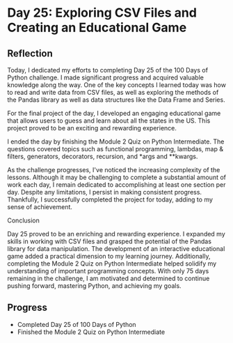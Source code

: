 # Day 25: Exploring CSV Files and Creating an Educational Game

## Reflection
  Today, I dedicated my efforts to completing Day 25 of the 100 Days of Python challenge. I made significant progress and acquired valuable knowledge along the way. One of the key concepts I learned today was how to read and write data from CSV files, as well as exploring the methods of the Pandas library as well as data structures like the Data Frame and Series.

  For the final project of the day, I developed an engaging educational game that allows users to guess and learn about all the states in the US. This project proved to be an exciting and rewarding experience.

  I ended the day by finishing the Module 2 Quiz on Python Intermediate. The questions covered topics such as functional programming, lambdas, map & filters, generators, decorators, recursion, and *args and **kwargs.

  As the challenge progresses, I've noticed the increasing complexity of the lessons. Although it may be challenging to complete a substantial amount of work each day, I remain dedicated to accomplishing at least one section per day. Despite any limitations, I persist in making consistent progress. Thankfully, I successfully completed the project for today, adding to my sense of achievement.

  Conclusion
  
  Day 25 proved to be an enriching and rewarding experience. I expanded my skills in working with CSV files and grasped the potential of the Pandas library for data manipulation. The development of an interactive educational game added a practical dimension to my learning journey. Additionally, completing the Module 2 Quiz on Python Intermediate helped solidify my understanding of important programming concepts. With only 75 days remaining in the challenge, I am motivated and determined to continue pushing forward, mastering Python, and achieving my goals.

## Progress
- Completed Day 25 of 100 Days of Python
- Finished the Module 2 Quiz on Python Intermediate